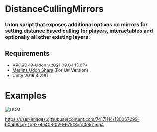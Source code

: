 
# DistanceCullingMirrors
### Udon script that exposes additional options on mirrors for setting distance based culling for players, interactables and optionally all other existing layers.

 ## Requirements
 
 * [VRCSDK3-Udon](https://vrchat.com/home/download) v.2021.08.04.15.07+
 * [Merlins Udon Sharp](https://github.com/MerlinVR/UdonSharp) (For U# Version)
 * Unity 2019.4.29f1

# Examples

![DCM](https://user-images.githubusercontent.com/74171114/130367351-38c68131-0916-4820-b067-54d5e257602a.png)

https://user-images.githubusercontent.com/74171114/130367299-b0a98aae-1b92-4a40-9026-975f3ac10e57.mp4
